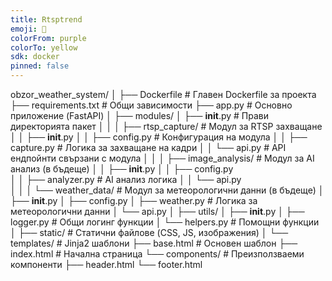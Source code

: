 ```yaml
---
title: Rtsptrend
emoji: 🐢
colorFrom: purple
colorTo: yellow
sdk: docker
pinned: false
---
```


obzor_weather_system/
│
├── Dockerfile             # Главен Dockerfile за проекта
├── requirements.txt       # Общи зависимости
├── app.py                 # Основно приложение (FastAPI)
│
├── modules/
│   ├── __init__.py        # Прави директорията пакет
│   │
│   ├── rtsp_capture/      # Модул за RTSP захващане
│   │   ├── __init__.py
│   │   ├── config.py      # Конфигурация на модула
│   │   ├── capture.py     # Логика за захващане на кадри
│   │   └── api.py         # API ендпойнти свързани с модула
│   │
│   ├── image_analysis/    # Модул за AI анализ (в бъдеще)
│   │   ├── __init__.py
│   │   ├── config.py      
│   │   ├── analyzer.py    # AI анализ логика
│   │   └── api.py         
│   │
│   └── weather_data/      # Модул за метеорологични данни (в бъдеще)
│       ├── __init__.py
│       ├── config.py
│       ├── weather.py     # Логика за метеорологични данни
│       └── api.py
│
├── utils/
│   ├── __init__.py
│   ├── logger.py          # Общи логинг функции
│   └── helpers.py         # Помощни функции
│
├── static/                # Статични файлове (CSS, JS, изображения)
│
└── templates/             # Jinja2 шаблони
    ├── base.html          # Основен шаблон
    ├── index.html         # Начална страница
    └── components/        # Преизползваеми компоненти
        ├── header.html
        └── footer.html


